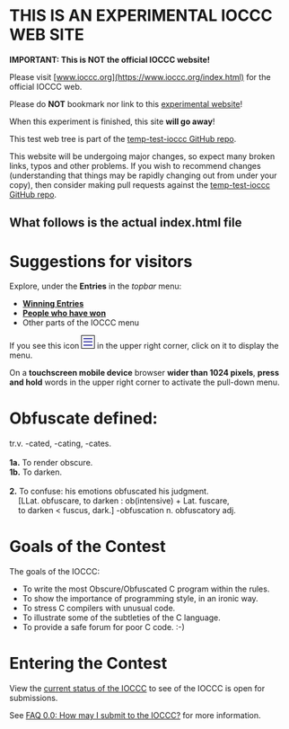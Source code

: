 <!-- XXX - This entire section goes away during the final stages of the Great Fork Merge -->
# THIS IS AN EXPERIMENTAL IOCCC WEB SITE

**IMPORTANT: This is NOT the official IOCCC website!**

Please visit [www.ioccc.org](https://www.ioccc.org/index.html) for the official IOCCC web.

Please do **NOT** bookmark nor link to this [experimental website](https://ioccc-src.github.io/temp-test-ioccc/)!

When this experiment is finished, this site **will go away**!

This test web tree is part of the [temp-test-ioccc GitHub repo](https://github.com/ioccc-src/temp-test-ioccc).

This website will be undergoing major changes, so expect many broken links, typos and other problems.
If you wish to recommend changes (understanding that things may be rapidly changing out from under your copy),
then consider making pull requests against the [temp-test-ioccc GitHub repo](https://github.com/ioccc-src/temp-test-ioccc).

## What follows is the actual index.html file

<!-- XXX - remove down to here in the final stages of the Great Fork Merge -->
# Suggestions for visitors

Explore, under the **Entries** in the _topbar_ menu:

* **[Winning Entries](years.html)**
* **[People who have won](authors.html)**
* Other parts of the IOCCC menu

If you see this icon <a href="nojs-menu.html"> <img src="png/hamburger-icon-open.png"
     alt="hambuger-style menu icon"
      width=24 height=24></a> in the upper right corner, click on it to display the menu.

On a **touchscreen mobile device** browser **wider than 1024 pixels**,
**press and hold** words in the upper right corner to activate the pull-down menu.


# Obfuscate defined:

tr.v. -cated, -cating, -cates.
<BR><BR>
**1a.** To render obscure.<BR>
**1b.** To darken.
<BR><BR>
**2.** To confuse: his emotions obfuscated his judgment.<BR>
&nbsp;&nbsp;&nbsp;&nbsp;[LLat. obfuscare, to darken : ob(intensive) + Lat. fuscare,<BR>
&nbsp;&nbsp;&nbsp;&nbsp;to darken &lt; fuscus, dark.] -obfuscation n. obfuscatory adj.


# Goals of the Contest

The goals of the IOCCC:

*  To write the most Obscure/Obfuscated C program within the rules.
*  To show the importance of programming style, in an ironic way.
*  To stress C compilers with unusual code.
*  To illustrate some of the subtleties of the C language.
*  To provide a safe forum for poor C code. :-)


# Entering the Contest

View the [current status of the IOCCC](status.html) to see of the IOCCC is open for submissions.

See [FAQ 0.0: How may I submit to the IOCCC?](faq.html#submit) for more information.


<!--

    Copyright © 1984-2024 by Landon Curt Noll. All Rights Reserved.

    You are free to share and adapt this file under the terms of this license:

	Creative Commons Attribution-ShareAlike 4.0 International (CC BY-SA 4.0)

    For more information, see:

	https://creativecommons.org/licenses/by-sa/4.0/

-->
